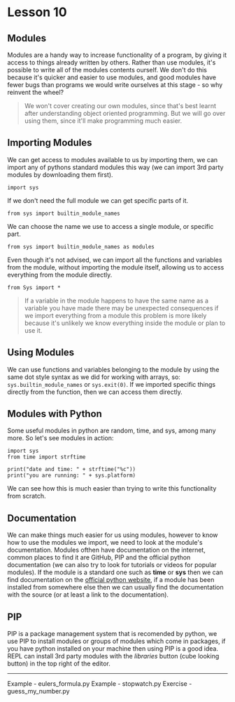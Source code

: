 # Lesson 10

## Modules

Modules are a handy way to increase functionality of a program, by giving it
access to things already written by others.
Rather than use modules, it's possible to write all of the
modules contents ourself.
We don't do this because it's quicker and easier to use modules,
and good modules have fewer bugs than programs we would write
ourselves at this stage - so why reinvent the wheel?

> We won't cover creating our own modules, since that's best
> learnt after understanding object oriented programming.
> But we will go over using them, since it'll make programming
> much easier.

## Importing Modules

We can get access to modules available to us by importing them,
we can import any of pythons standard modules this way (we can
import 3rd party modules by downloading them first).
```python3
import sys
```

If we don't need the full module we can get specific parts of
it.
```python3
from sys import builtin_module_names
```

We can choose the name we use to access a single module, or
specific part.
```python3
from sys import builtin_module_names as modules
```

Even though it's not advised, we can import all the functions
and variables from the module, without importing the module
itself, allowing us to access everything from the module
directly.
```python3
from Sys import *
```
> If a variable in the module happens to have the same name as
> a variable you have made there may be unexpected consequences
> if we import everything from a module this problem is more
> likely because it's unlikely we know everything inside the
> module or plan to use it.

## Using Modules

We can use functions and variables belonging to the module
by using the same dot style syntax as we did for working with
arrays, so: `sys.builtin_module_names` or
`sys.exit(0)`. If we imported specific
things directly from the function, then we can access them
directly.

## Modules with Python

Some useful modules in python are random, time, and sys,
among many more.
So let's see modules in action:
```python3
import sys
from time import strftime

print("date and time: " + strftime("%c"))
print("you are running: " + sys.platform)
```

We can see how this is much easier than trying to write this
functionality from scratch.

## Documentation

We can make things much easier for us using modules, however
to know how to use the modules we import, we need to look at the module's
documentation. Modules ofthen have documentation on the internet, common
places to find it are GitHub, PIP and the official python
documentation (we can also try to look for tutorials or videos for popular
modules). If the module is a standard one such as **time** or **sys**
then we can find documentation on the
[official python website](https://pip.pypa.io/en/stable/), if a module has been
installed from somewhere else then we can usually find the documentation with
the source (or at least a link to the documentation).

## PIP

PIP is a package management system that is recomended by python, we use PIP to
install modules or groups of modules which come in packages, if you have
python installed on your machine then using PIP is a good idea.
REPL can install 3rd party modules with the _libraries_ button (cube looking
button) in the top right of the editor.

---
Example - eulers_formula.py
Example - stopwatch.py
Exercise - guess_my_number.py
